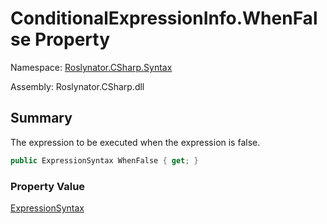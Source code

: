 # ConditionalExpressionInfo\.WhenFalse Property

Namespace: [Roslynator.CSharp.Syntax](../../README.md)

Assembly: Roslynator\.CSharp\.dll

## Summary

The expression to be executed when the expression is false\.

```csharp
public ExpressionSyntax WhenFalse { get; }
```

### Property Value

[ExpressionSyntax](https://docs.microsoft.com/en-us/dotnet/api/microsoft.codeanalysis.csharp.syntax.expressionsyntax)

